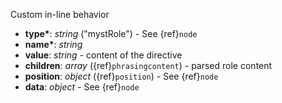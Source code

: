 Custom in-line behavior

- __type*__: _string_ ("mystRole") - See {ref}`node`
- __name*__: _string_ 
- __value__: _string_ - content of the directive 
- __children__: _array_ ({ref}`phrasingcontent`) - parsed role content 
- __position__: _object_ ({ref}`position`) - See {ref}`node`
- __data__: _object_ - See {ref}`node`
